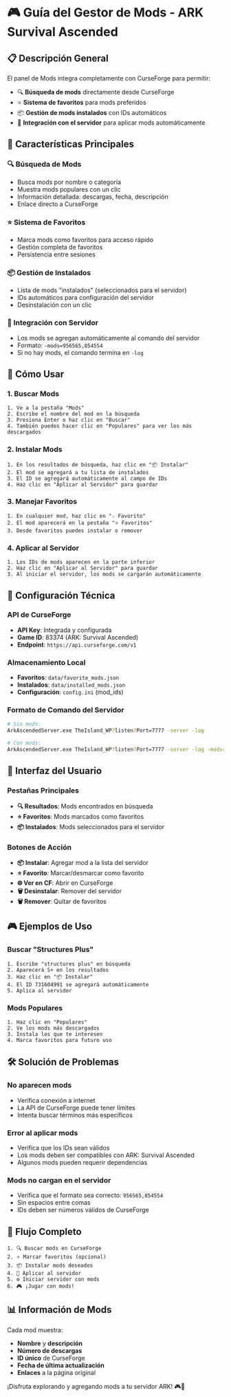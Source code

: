 # 🎮 Guía del Gestor de Mods - ARK Survival Ascended

## 📋 Descripción General

El panel de Mods integra completamente con CurseForge para permitir:

- 🔍 **Búsqueda de mods** directamente desde CurseForge
- ⭐ **Sistema de favoritos** para mods preferidos
- 📦 **Gestión de mods instalados** con IDs automáticos
- 🚀 **Integración con el servidor** para aplicar mods automáticamente

## 🎯 Características Principales

### 🔍 **Búsqueda de Mods**

- Busca mods por nombre o categoría
- Muestra mods populares con un clic
- Información detallada: descargas, fecha, descripción
- Enlace directo a CurseForge

### ⭐ **Sistema de Favoritos**

- Marca mods como favoritos para acceso rápido
- Gestión completa de favoritos
- Persistencia entre sesiones

### 📦 **Gestión de Instalados**

- Lista de mods "instalados" (seleccionados para el servidor)
- IDs automáticos para configuración del servidor
- Desinstalación con un clic

### 🚀 **Integración con Servidor**

- Los mods se agregan automáticamente al comando del servidor
- Formato: `-mods=956565,854554`
- Si no hay mods, el comando termina en `-log`

## 🚀 Cómo Usar

### 1. **Buscar Mods**

```
1. Ve a la pestaña "Mods"
2. Escribe el nombre del mod en la búsqueda
3. Presiona Enter o haz clic en "Buscar"
4. También puedes hacer clic en "Populares" para ver los más descargados
```

### 2. **Instalar Mods**

```
1. En los resultados de búsqueda, haz clic en "📦 Instalar"
2. El mod se agregará a tu lista de instalados
3. El ID se agregará automáticamente al campo de IDs
4. Haz clic en "Aplicar al Servidor" para guardar
```

### 3. **Manejar Favoritos**

```
1. En cualquier mod, haz clic en "☆ Favorito"
2. El mod aparecerá en la pestaña "⭐ Favoritos"
3. Desde favoritos puedes instalar o remover
```

### 4. **Aplicar al Servidor**

```
1. Los IDs de mods aparecen en la parte inferior
2. Haz clic en "Aplicar al Servidor" para guardar
3. Al iniciar el servidor, los mods se cargarán automáticamente
```

## 🔧 Configuración Técnica

### API de CurseForge

- **API Key**: Integrada y configurada
- **Game ID**: 83374 (ARK: Survival Ascended)
- **Endpoint**: `https://api.curseforge.com/v1`

### Almacenamiento Local

- **Favoritos**: `data/favorite_mods.json`
- **Instalados**: `data/installed_mods.json`
- **Configuración**: `config.ini` (mod_ids)

### Formato de Comando del Servidor

```bash
# Sin mods:
ArkAscendedServer.exe TheIsland_WP?listen?Port=7777 -server -log

# Con mods:
ArkAscendedServer.exe TheIsland_WP?listen?Port=7777 -server -log -mods=956565,854554
```

## 📱 Interfaz del Usuario

### Pestañas Principales

- **🔍 Resultados**: Mods encontrados en búsqueda
- **⭐ Favoritos**: Mods marcados como favoritos
- **📦 Instalados**: Mods seleccionados para el servidor

### Botones de Acción

- **📦 Instalar**: Agregar mod a la lista del servidor
- **⭐ Favorito**: Marcar/desmarcar como favorito
- **🌐 Ver en CF**: Abrir en CurseForge
- **🗑️ Desinstalar**: Remover del servidor
- **🗑️ Remover**: Quitar de favoritos

## 🎮 Ejemplos de Uso

### Buscar "Structures Plus"

```
1. Escribe "structures plus" en búsqueda
2. Aparecerá S+ en los resultados
3. Haz clic en "📦 Instalar"
4. El ID 731604991 se agregará automáticamente
5. Aplica al servidor
```

### Mods Populares

```
1. Haz clic en "Populares"
2. Ve los mods más descargados
3. Instala los que te interesen
4. Marca favoritos para futuro uso
```

## 🛠️ Solución de Problemas

### No aparecen mods

- Verifica conexión a internet
- La API de CurseForge puede tener límites
- Intenta buscar términos más específicos

### Error al aplicar mods

- Verifica que los IDs sean válidos
- Los mods deben ser compatibles con ARK: Survival Ascended
- Algunos mods pueden requerir dependencias

### Mods no cargan en el servidor

- Verifica que el formato sea correcto: `956565,854554`
- Sin espacios entre comas
- IDs deben ser números válidos de CurseForge

## 🔄 Flujo Completo

```
1. 🔍 Buscar mods en CurseForge
2. ⭐ Marcar favoritos (opcional)
3. 📦 Instalar mods deseados
4. 🚀 Aplicar al servidor
5. ⚙️ Iniciar servidor con mods
6. 🎮 ¡Jugar con mods!
```

## 📊 Información de Mods

Cada mod muestra:

- **Nombre** y **descripción**
- **Número de descargas**
- **ID único** de CurseForge
- **Fecha de última actualización**
- **Enlaces** a la página original

¡Disfruta explorando y agregando mods a tu servidor ARK! 🎮🚀
